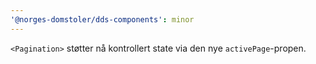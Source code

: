 ```yaml
---
'@norges-domstoler/dds-components': minor
---
```


`<Pagination>` støtter nå kontrollert state via den nye `activePage`-propen.
